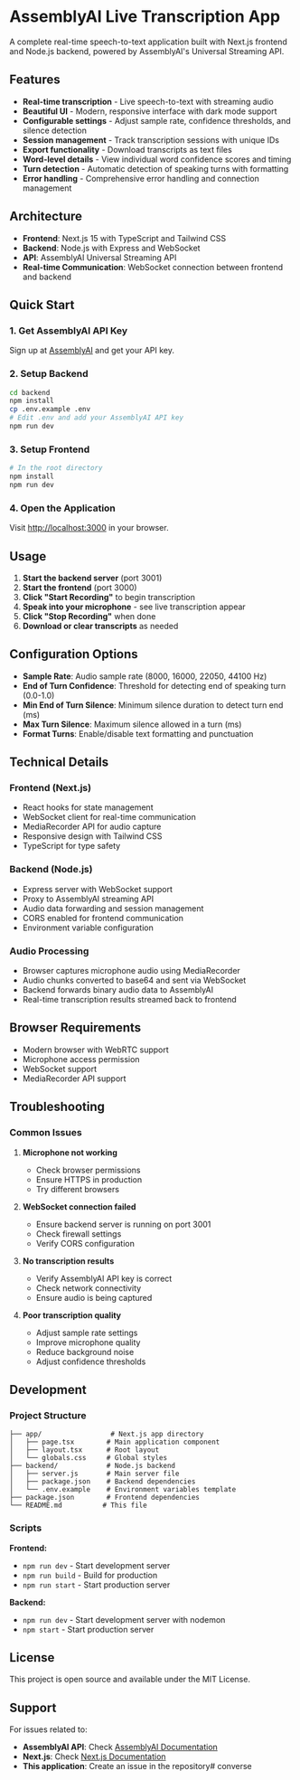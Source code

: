 # AssemblyAI Live Transcription App

A complete real-time speech-to-text application built with Next.js frontend and Node.js backend, powered by AssemblyAI's Universal Streaming API.

## Features

- **Real-time transcription** - Live speech-to-text with streaming audio
- **Beautiful UI** - Modern, responsive interface with dark mode support
- **Configurable settings** - Adjust sample rate, confidence thresholds, and silence detection
- **Session management** - Track transcription sessions with unique IDs
- **Export functionality** - Download transcripts as text files
- **Word-level details** - View individual word confidence scores and timing
- **Turn detection** - Automatic detection of speaking turns with formatting
- **Error handling** - Comprehensive error handling and connection management

## Architecture

- **Frontend**: Next.js 15 with TypeScript and Tailwind CSS
- **Backend**: Node.js with Express and WebSocket
- **API**: AssemblyAI Universal Streaming API
- **Real-time Communication**: WebSocket connection between frontend and backend

## Quick Start

### 1. Get AssemblyAI API Key

Sign up at [AssemblyAI](https://www.assemblyai.com/) and get your API key.

### 2. Setup Backend

```bash
cd backend
npm install
cp .env.example .env
# Edit .env and add your AssemblyAI API key
npm run dev
```

### 3. Setup Frontend

```bash
# In the root directory
npm install
npm run dev
```

### 4. Open the Application

Visit [http://localhost:3000](http://localhost:3000) in your browser.

## Usage

1. **Start the backend server** (port 3001)
2. **Start the frontend** (port 3000)
3. **Click "Start Recording"** to begin transcription
4. **Speak into your microphone** - see live transcription appear
5. **Click "Stop Recording"** when done
6. **Download or clear transcripts** as needed

## Configuration Options

- **Sample Rate**: Audio sample rate (8000, 16000, 22050, 44100 Hz)
- **End of Turn Confidence**: Threshold for detecting end of speaking turn (0.0-1.0)
- **Min End of Turn Silence**: Minimum silence duration to detect turn end (ms)
- **Max Turn Silence**: Maximum silence allowed in a turn (ms)
- **Format Turns**: Enable/disable text formatting and punctuation

## Technical Details

### Frontend (Next.js)
- React hooks for state management
- WebSocket client for real-time communication
- MediaRecorder API for audio capture
- Responsive design with Tailwind CSS
- TypeScript for type safety

### Backend (Node.js)
- Express server with WebSocket support
- Proxy to AssemblyAI streaming API
- Audio data forwarding and session management
- CORS enabled for frontend communication
- Environment variable configuration

### Audio Processing
- Browser captures microphone audio using MediaRecorder
- Audio chunks converted to base64 and sent via WebSocket
- Backend forwards binary audio data to AssemblyAI
- Real-time transcription results streamed back to frontend

## Browser Requirements

- Modern browser with WebRTC support
- Microphone access permission
- WebSocket support
- MediaRecorder API support

## Troubleshooting

### Common Issues

1. **Microphone not working**
   - Check browser permissions
   - Ensure HTTPS in production
   - Try different browsers

2. **WebSocket connection failed**
   - Ensure backend server is running on port 3001
   - Check firewall settings
   - Verify CORS configuration

3. **No transcription results**
   - Verify AssemblyAI API key is correct
   - Check network connectivity
   - Ensure audio is being captured

4. **Poor transcription quality**
   - Adjust sample rate settings
   - Improve microphone quality
   - Reduce background noise
   - Adjust confidence thresholds

## Development

### Project Structure
```
├── app/                 # Next.js app directory
│   ├── page.tsx        # Main application component
│   ├── layout.tsx      # Root layout
│   └── globals.css     # Global styles
├── backend/            # Node.js backend
│   ├── server.js       # Main server file
│   ├── package.json    # Backend dependencies
│   └── .env.example    # Environment variables template
├── package.json        # Frontend dependencies
└── README.md          # This file
```

### Scripts

**Frontend:**
- `npm run dev` - Start development server
- `npm run build` - Build for production
- `npm run start` - Start production server

**Backend:**
- `npm run dev` - Start development server with nodemon
- `npm start` - Start production server

## License

This project is open source and available under the MIT License.

## Support

For issues related to:
- **AssemblyAI API**: Check [AssemblyAI Documentation](https://www.assemblyai.com/docs/)
- **Next.js**: Check [Next.js Documentation](https://nextjs.org/docs)
- **This application**: Create an issue in the repository#   c o n v e r s e  
 